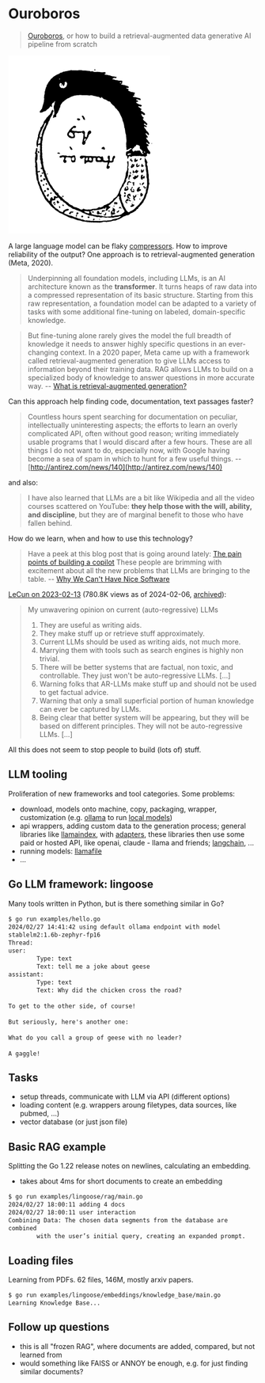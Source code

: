# Ouroboros

> [Ouroboros](https://en.wikipedia.org/wiki/Ouroboros), or how to build a
> retrieval-augmented data generative AI pipeline from scratch

![](static/Chrysopoea.png)

A large language model can be flaky
[compressors](https://arxiv.org/pdf/2309.10668.pdf). How to improve reliability
of the output? One approach is to retrieval-augmented generation (Meta, 2020).

> Underpinning all foundation models, including LLMs, is an AI architecture
> known as the **transformer**. It turns heaps of raw data into a compressed
> representation of its basic structure. Starting from this raw representation,
> a foundation model can be adapted to a variety of tasks with some additional
> fine-tuning on labeled, domain-specific knowledge.

> But fine-tuning alone rarely gives the model the full breadth of knowledge it
> needs to answer highly specific questions in an ever-changing context. In a
> 2020 paper, Meta came up with a framework called retrieval-augmented
> generation to give LLMs access to information beyond their training data. RAG
> allows LLMs to build on a specialized body of knowledge to answer questions
> in more accurate way. -- [What is retrieval-augmented generation?](https://research.ibm.com/blog/retrieval-augmented-generation-RAG)

Can this approach help finding code, documentation, text passages faster?

> Countless hours spent searching for documentation on peculiar, intellectually
> uninteresting aspects; the efforts to learn an overly complicated API, often
> without good reason; writing immediately usable programs that I would discard
> after a few hours. These are all things I do not want to do, especially now,
> with Google having become a sea of spam in which to hunt for a few useful
> things. -- [http://antirez.com/news/140](http://antirez.com/news/140)

and also:

> I have also learned that LLMs are a bit like Wikipedia and all the video
> courses scattered on YouTube: **they help those with the will, ability, and
> discipline**, but they are of marginal benefit to those who have fallen behind.

How do we learn, when and how to use this technology?

> Have a peek at this blog post that is going around lately: [The pain points
> of building a copilot](https://austinhenley.com/blog/copilotpainpoints.html)
> These people are brimming with excitement about all the new problems that
> LLMs are bringing to the table. -- [Why We Can't Have Nice Software](https://andrewkelley.me/post/why-we-cant-have-nice-software.html)

[LeCun on 2023-02-13](https://twitter.com/ylecun/status/1625118108082995203) (780.8K views as of 2024-02-06, [archived](https://web.archive.org/web/20230213173604/https://twitter.com/ylecun/status/1625118108082995203)):

> My unwavering opinion on current (auto-regressive) LLMs
>
> 1. They are useful as writing aids.
> 3. They make stuff up or retrieve stuff approximately.
> 6. Current LLMs should be used as writing aids, not much more.
> 7. Marrying them with tools such as search engines is highly non trivial.
> 8. There will be better systems that are factual, non toxic, and controllable. They just won't be auto-regressive LLMs.
> [...]
> 10. Warning folks that AR-LLMs make stuff up and should not be used to get factual advice.
> 11. Warning that only a small superficial portion of human knowledge can ever be captured by LLMs.
> 12. Being clear that better system will be appearing, but they will be based on different principles. They will not be auto-regressive LLMs.
> [...]

All this does not seem to stop people to build (lots of) stuff.

## LLM tooling

Proliferation of new frameworks and tool categories. Some problems:

* download, models onto machine, copy, packaging, wrapper, customization (e.g. [ollama](https://ollama.com) to run [local models](https://github.com/miku/localmodels))
* api wrappers, adding custom data to the generation process; general libraries like [llamaindex](https://www.llamaindex.ai/), with [adapters](https://llamahub.ai/), these libraries then use some paid or hosted API, like openai, claude - llama and friends; [langchain](https://www.langchain.com/), ...
* running models: [llamafile](https://github.com/Mozilla-Ocho/llamafile)
* ...

## Go LLM framework: lingoose

Many tools written in Python, but is there something similar in Go?

```
$ go run examples/hello.go
2024/02/27 14:41:42 using default ollama endpoint with model stablelm2:1.6b-zephyr-fp16
Thread:
user:
        Type: text
        Text: tell me a joke about geese
assistant:
        Type: text
        Text: Why did the chicken cross the road?

To get to the other side, of course!

But seriously, here's another one:

What do you call a group of geese with no leader?

A gaggle!
```

## Tasks

* setup threads, communicate with LLM via API (different options)
* loading content (e.g. wrappers aroung filetypes, data sources, like pubmed, ...)
* vector database (or just json file)

## Basic RAG example

Splitting the Go 1.22 release notes on newlines, calculating an embedding.

* takes about 4ms for short documents to create an embedding

```shell
$ go run examples/lingoose/rag/main.go
2024/02/27 18:00:11 adding 4 docs
2024/02/27 18:00:11 user interaction
Combining Data: The chosen data segments from the database are combined
        with the user’s initial query, creating an expanded prompt.
```

## Loading files

Learning from PDFs. 62 files, 146M, mostly arxiv papers.

```shell
$ go run examples/lingoose/embeddings/knowledge_base/main.go
Learning Knowledge Base...
```

## Follow up questions

* this is all "frozen RAG", where documents are added, compared, but not learned from
* would something like FAISS or ANNOY be enough, e.g. for just finding similar documents?


